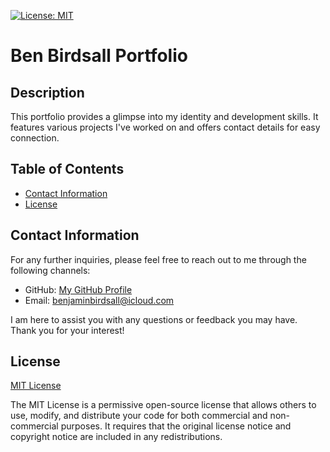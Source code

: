 [![License: MIT](https://img.shields.io/badge/License-MIT-yellow.svg)](https://opensource.org/licenses/MIT)

# Ben Birdsall Portfolio 
  
## Description
  
This portfolio provides a glimpse into my identity and development skills. It features various projects I've worked on and offers contact details for easy connection.

## Table of Contents

* [Contact Information](#contact-information)<br>
* [License](#license)

## Contact Information

For any further inquiries, please feel free to reach out to me through the following channels:
* GitHub: [My GitHub Profile](https://www.github.com/BenThere6)
* Email: benjaminbirdsall@icloud.com

I am here to assist you with any questions or feedback you may have. Thank you for your interest!

## License 

[MIT License](https://opensource.org/licenses/MIT)

The MIT License is a permissive open-source license that allows others to use, modify, and distribute your code for both commercial and non-commercial purposes. It requires that the original license notice and copyright notice are included in any redistributions.